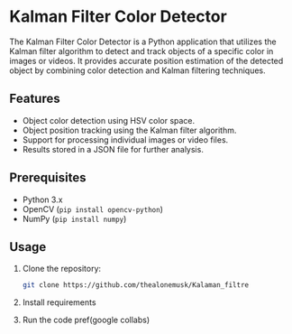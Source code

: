 # Kalman Filter Color Detector

The Kalman Filter Color Detector is a Python application that utilizes the Kalman filter algorithm to detect and track objects of a specific color in images or videos. It provides accurate position estimation of the detected object by combining color detection and Kalman filtering techniques.

## Features

- Object color detection using HSV color space.
- Object position tracking using the Kalman filter algorithm.
- Support for processing individual images or video files.
- Results stored in a JSON file for further analysis.

## Prerequisites

- Python 3.x
- OpenCV (`pip install opencv-python`)
- NumPy (`pip install numpy`)

## Usage

1. Clone the repository:

   ```bash
   git clone https://github.com/thealonemusk/Kalaman_filtre

2. Install requirements
3. Run the code pref(google collabs) 
 
